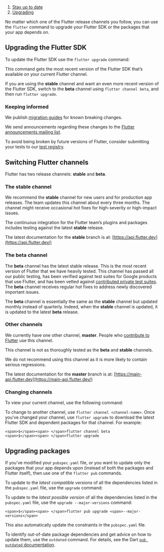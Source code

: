 1.  [Stay up to date](https://docs.flutter.dev/release)
2.  [Upgrading](https://docs.flutter.dev/release/upgrade)

No matter which one of the Flutter release channels you follow, you can use the `flutter` command to upgrade your Flutter SDK or the packages that your app depends on.

## Upgrading the Flutter SDK

To update the Flutter SDK use the `flutter upgrade` command:

This command gets the most recent version of the Flutter SDK that’s available on your current Flutter channel.

If you are using the **stable** channel and want an even more recent version of the Flutter SDK, switch to the **beta** channel using `flutter channel beta`, and then run `flutter upgrade`.

### Keeping informed

We publish [migration guides](https://docs.flutter.dev/release/breaking-changes) for known breaking changes.

We send announcements regarding these changes to the [Flutter announcements mailing list](https://groups.google.com/forum/#!forum/flutter-announce).

To avoid being broken by future versions of Flutter, consider submitting your tests to our [test registry](https://github.com/flutter/tests).

## Switching Flutter channels

Flutter has two release channels: **stable** and **beta**.

### The **stable** channel

We recommend the **stable** channel for new users and for production app releases. The team updates this channel about every three months. The channel might receive occasional hot fixes for high-severity or high-impact issues.

The continuous integration for the Flutter team’s plugins and packages includes testing against the latest **stable** release.

The latest documentation for the **stable** branch is at: [https://api.flutter.dev](https://api.flutter.dev/)

### The **beta** channel

The **beta** channel has the latest stable release. This is the most recent version of Flutter that we have heavily tested. This channel has passed all our public testing, has been verified against test suites for Google products that use Flutter, and has been vetted against [contributed private test suites](https://github.com/flutter/tests). The **beta** channel receives regular hot fixes to address newly discovered important issues.

The **beta** channel is essentially the same as the **stable** channel but updated monthly instead of quarterly. Indeed, when the **stable** channel is updated, it is updated to the latest **beta** release.

### Other channels

We currently have one other channel, **master**. People who [contribute to Flutter](https://github.com/flutter/flutter/blob/main/CONTRIBUTING.md) use this channel.

This channel is not as thoroughly tested as the **beta** and **stable** channels.

We do not recommend using this channel as it is more likely to contain serious regressions.

The latest documentation for the **master** branch is at: [https://main-api.flutter.dev](https://main-api.flutter.dev/)

### Changing channels

To view your current channel, use the following command:

To change to another channel, use `flutter channel <channel-name>`. Once you’ve changed your channel, use `flutter upgrade` to download the latest Flutter SDK and dependent packages for that channel. For example:

```
<span>$</span><span> </span>flutter channel beta
<span>$</span><span> </span>flutter upgrade
```

## Upgrading packages

If you’ve modified your `pubspec.yaml` file, or you want to update only the packages that your app depends upon (instead of both the packages and Flutter itself), then use one of the `flutter pub` commands.

To update to the _latest compatible versions_ of all the dependencies listed in the `pubspec.yaml` file, use the `upgrade` command:

To update to the _latest possible version_ of all the dependencies listed in the `pubspec.yaml` file, use the `upgrade --major-versions` command:

```
<span>$</span><span> </span>flutter pub upgrade <span>--major-versions</span>
```

This also automatically update the constraints in the `pubspec.yaml` file.

To identify out-of-date package dependencies and get advice on how to update them, use the `outdated` command. For details, see the Dart [`pub outdated` documentation](https://dart.dev/tools/pub/cmd/pub-outdated).